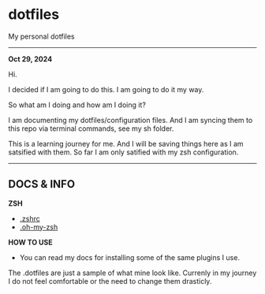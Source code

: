 # dotfiles
My personal dotfiles

---

**Oct 29, 2024**

Hi.

I decided if I am going to do this.
I am going to do it my way.


So what am I doing and how am I doing it?

I am documenting my dotfiles/configuration files. And I am syncing them to this repo via terminal commands, see my sh folder.

This is a learning journey for me.
And I will be saving things here as I am satsified with them.
So far I am only satified with my zsh configuration.


---


## DOCS & INFO


**ZSH**
- [.zshrc](rootDOCS/zshrc.md)
- [.oh-my-zsh](rootDOCS/oh-my-zsh.md)



**HOW TO USE**
- You can read my docs for installing some of the same plugins I use.

The .dotfiles are just a sample of what mine look like. Currenly in my journey I do not feel comfortable or the need to change them drasticly.